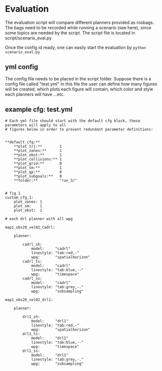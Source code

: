 # Evaluation

The evaluation script will compare different planners provided as rosbags. The bags need to be recorded while running a scenario (see here), since some topics are needed by the script. The script file is located in script/scenario_eval.py

Once the config id ready, one can easily start the evaluation by ```python scenario_eval.py``` 


## yml config

The config file needs to be placed in the script folder. Suppose there is a config file called "test.yml"
In this file the user can define how many figures will be created, which plots each figure will contain, which color and style each planners will have ...etc.

## example cfg: test.yml

````
# Each yml file should start with the default cfg block, these parameters will apply to all
# figures below in order to prevent redundant parameter definitions:


**default_cfg:** 
    **plot_trj:**        1
    **plot_zones:**      1
    **plot_obst:**       1
    **plot_collisions:** 1
    **plot_grid:**       0
    **plot_sm:**         1
    **plot_gp:**         0
    **plot_subgoals:**   0
    **folder:**          "run_3/" 


# fig 1
custom_cfg_1: 
    plot_zones: 1
    plot_sm:    1
    plot_obst:  1

# each drl planner with all wpg

map1_obs20_vel02_Cadrl:
            
    planner:

        cadrl_sh:
            model:     "cadrl"
            linestyle: "tab:red,-"
            wpg:       "spatialhorizon"
        cadrl_ts:
            model:     "cadrl"
            linestyle: "tab:blue,--"
            wpg:       "timespace"
        cadrl_ss:
            model:     "cadrl"
            linestyle: "tab:grey,-."
            wpg:       "subsampling"

map1_obs20_vel02_drl1:
            
    planner:

        drl1_sh:
            model:     "drl1"
            linestyle: "tab:red,-"
            wpg:       "spatialhorizon"
        drl1_ts:
            model:     "drl1"
            linestyle: "tab:blue,--"
            wpg:       "timespace"
        drl1_ss:
            model:     "drl1"
            linestyle: "tab:grey,-."
            wpg:       "subsampling"

